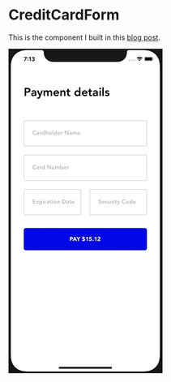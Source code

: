 # CreditCardForm

This is the component I built in this [blog post](https://bilir.me/blog/react-native-form-management-tutorial).

![demo](./assets/demo.gif)
